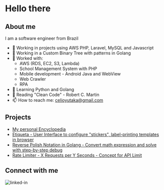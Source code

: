 

# Hello there


## About me
I am a software engineer from Brazil
- 🔭 Working in projects using AWS PHP, Laravel, MySQL and Javascript
- 🌲 Working in a Custom Binary Tree with patterns in Golang
- 🤳 Worked with:
  - AWS (RDS, EC2, S3, Lambda)  
  - School Management System with PHP
  - Mobile development - Android Java and WebView
  - Web Crawler
  - RPA
- 🌱 Learning Python and Golang
- 📖 Reading "Clean Code" - Robert C. Martin
- 📫 How to reach me: celioyutaka@gmail.com

## Projects
- [My personal Encyclopedia](https://github.com/celioyutaka/enzyklopadie)
- [Etiqueta - User Interface to configure "stickers", label-printing templates in browser](https://github.com/celioyutaka/etiqueta)
- [Reverse Polish Notation in Golang - Convert math expression and solve with step-by-step debug](https://github.com/celioyutaka/rpn-go)
- [Rate Limiter - X Requests per Y Seconds - Concept for API Limit](https://github.com/celioyutaka/ratelimiter)

## Connect with me
[<img align="left" alt="linked-in" src="https://img.shields.io/badge/linkedin-%230077B5.svg?&style=for-the-badge&logo=linkedin&logoColor=white" />](https://www.linkedin.com/in/celioyutaka)
